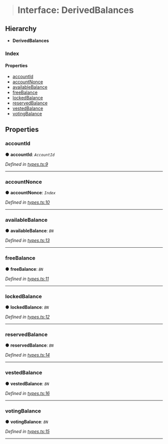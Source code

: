 > # Interface: DerivedBalances

## Hierarchy

* **DerivedBalances**

### Index

#### Properties

* [accountId](_types_.derivedbalances.md#accountid)
* [accountNonce](_types_.derivedbalances.md#accountnonce)
* [availableBalance](_types_.derivedbalances.md#availablebalance)
* [freeBalance](_types_.derivedbalances.md#freebalance)
* [lockedBalance](_types_.derivedbalances.md#lockedbalance)
* [reservedBalance](_types_.derivedbalances.md#reservedbalance)
* [vestedBalance](_types_.derivedbalances.md#vestedbalance)
* [votingBalance](_types_.derivedbalances.md#votingbalance)

## Properties

###  accountId

● **accountId**: *`AccountId`*

*Defined in [types.ts:9](https://github.com/polkadot-js/api/blob/ffe1c71/packages/api-derive/src/types.ts#L9)*

___

###  accountNonce

● **accountNonce**: *`Index`*

*Defined in [types.ts:10](https://github.com/polkadot-js/api/blob/ffe1c71/packages/api-derive/src/types.ts#L10)*

___

###  availableBalance

● **availableBalance**: *`BN`*

*Defined in [types.ts:13](https://github.com/polkadot-js/api/blob/ffe1c71/packages/api-derive/src/types.ts#L13)*

___

###  freeBalance

● **freeBalance**: *`BN`*

*Defined in [types.ts:11](https://github.com/polkadot-js/api/blob/ffe1c71/packages/api-derive/src/types.ts#L11)*

___

###  lockedBalance

● **lockedBalance**: *`BN`*

*Defined in [types.ts:12](https://github.com/polkadot-js/api/blob/ffe1c71/packages/api-derive/src/types.ts#L12)*

___

###  reservedBalance

● **reservedBalance**: *`BN`*

*Defined in [types.ts:14](https://github.com/polkadot-js/api/blob/ffe1c71/packages/api-derive/src/types.ts#L14)*

___

###  vestedBalance

● **vestedBalance**: *`BN`*

*Defined in [types.ts:16](https://github.com/polkadot-js/api/blob/ffe1c71/packages/api-derive/src/types.ts#L16)*

___

###  votingBalance

● **votingBalance**: *`BN`*

*Defined in [types.ts:15](https://github.com/polkadot-js/api/blob/ffe1c71/packages/api-derive/src/types.ts#L15)*

___
